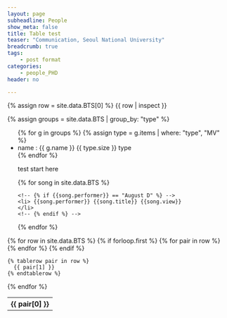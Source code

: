 ```yaml
---
layout: page
subheadline: People
show_meta: false
title: Table test
teaser: "Communication, Seoul National University"
breadcrumb: true
tags:
    - post format
categories:
    - people_PHD
header: no

---
```

<!-- <ul>
    {% for post in site.categories.design %}
    <li><a href="{{ site.url }}{{ site.baseurl }}{{ post.url }}">{{ post.title }}</a></li>
    {% endfor %}
</ul> -->


{% assign row = site.data.BTS[0] %}
{{ row | inspect }}


{% assign groups = site.data.BTS | group_by: "type" %}
<ul>
{% for g in groups %}
{% assign type = g.items | where: "type", "MV" %}
<li>name : {{ g.name }} {{ type.size }} type</li>
{% endfor %}
</ul>




<ul>
<p> test start here</p>
 {% for song in site.data.BTS %}

    <!-- {% if {{song.performer}} == "August D" %} -->
    <li> {{song.performer}} {{song.title}} {{song.view}}
    </li>
    <!-- {% endif %} -->

 {% endfor %}
</ul>


<table>
  {% for row in site.data.BTS %}
    {% if forloop.first %}
    <tr>
      {% for pair in row %}
        <th>{{ pair[0] }}</th>
      {% endfor %}
    </tr>
    {% endif %}

    {% tablerow pair in row %}
      {{ pair[1] }}
    {% endtablerow %}
  {% endfor %}
</table>
